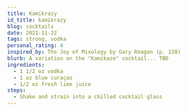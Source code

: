 ```yaml
---
title: Kamikrazy
id_title: kamikrazy
blog: cocktails
date: 2021-11-22
tags: strong, vodka
personal_rating: 4
inspired_by: The Joy of Mixology by Gary Reagan (p. 228)
blurb: A variation on the "Kamikaze" cocktail... TBD
ingredients:
  - 1 1/2 oz vodka
  - 1 oz blue curaçao
  - 1/2 oz fresh lime juice
steps:
  - Shake and strain into a chilled cocktail glass
---
```

